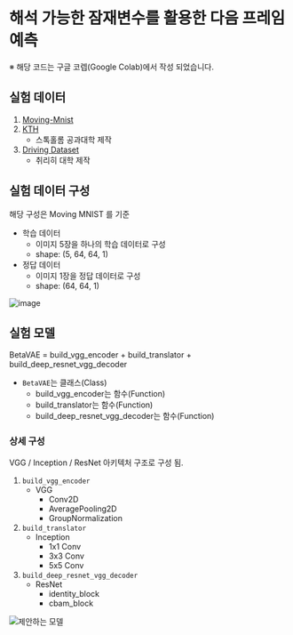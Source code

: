 # 해석 가능한 잠재변수를 활용한 다음 프레임 예측
※ 해당 코드는 구글 코렙(Google Colab)에서 작성 되었습니다.

## 실험 데이터

1. [Moving-Mnist](https://www.cs.toronto.edu/~nitish/unsupervised_video/)
2. [KTH](https://www.csc.kth.se/cvap/actions/)
    - 스톡홀롬 공과대학 제작
3. [Driving Dataset](https://rpg.ifi.uzh.ch/event_driving_datasets.html)
    - 취리히 대학 제작


## 실험 데이터 구성
해당 구성은 Moving MNIST 를 기준
- 학습 데이터
    - 이미지 5장을 하나의 학습 데이터로 구성
    - shape: (5, 64, 64, 1)
- 정답 데이터
    - 이미지 1장을 정답 데이터로 구성
    - shape: (64, 64, 1)

![image](https://github.com/jmin07/Next-Frame-Prediction-Using-Beta-VAE/assets/103296979/1b095194-f35f-472c-b119-1c842228494b)

## 실험 모델
BetaVAE = build_vgg_encoder + build_translator + build_deep_resnet_vgg_decoder

- `BetaVAE`는 클래스(Class)
    - build_vgg_encoder는 함수(Function)
    - build_translator는 함수(Function)
    - build_deep_resnet_vgg_decoder는 함수(Function)

### 상세 구성
VGG / Inception / ResNet 아키텍처 구조로 구성 됨.

1. `build_vgg_encoder`
    - VGG
        - Conv2D
        - AveragePooling2D
        - GroupNormalization
2. `build_translator`
   - Inception
       - 1x1 Conv
       - 3x3 Conv
       - 5x5 Conv
3. `build_deep_resnet_vgg_decoder`
    - ResNet  
       - identity_block
       - cbam_block

![제안하는 모델](https://github.com/jmin07/Next-Frame-Prediction-Using-Beta-VAE/assets/103296979/901e68bc-e060-494a-a654-3585b3b647e5)
